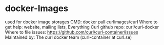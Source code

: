 # docker-Images
used for docker image storages
CMD: docker pull curlimages/curl
Where to get help: website⁠, mailing lists⁠, Everything Curl⁠
github repo: curl/curl-docker⁠
Where to file issues: https://github.com/curl/curl-container/issues⁠
Maintained by: The curl docker team (curl-container at curl.se)

